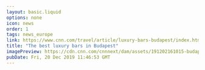 ```yaml
---
layout: basic.liquid
options: none
icon: news
order: 1
tags: news_europe
link: https://www.cnn.com/travel/article/luxury-bars-budapest/index.html
title: "The best luxury bars in Budapest"
imagePreview: https://cdn.cnn.com/cnnnext/dam/assets/191202161015-budapest-bars---high-note-skybar---aria-hotel-video-synd-2.jpg
pubDate: Fri, 20 Dec 2019 11:46:53 GMT
---
```

